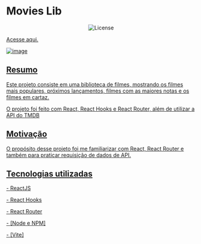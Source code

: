 <h1>Movies Lib</h1>

<p align="center">
  <img alt="License" src="https://img.shields.io/static/v1?label=license&message=MIT&color=49AA26&labelColor=000000">
</p>

<p><a href='https://movies-lib-blond.vercel.app/'>Acesse aqui.</p>

![image](https://user-images.githubusercontent.com/106755788/227419296-6be85062-2b20-4ad6-8821-430706f21636.png)


<h2>Resumo</h2>
<p>Este projeto consiste em uma biblioteca de filmes, mostrando os filmes mais populares, próximos lançamentos, filmes com as maiores notas e os filmes em cartaz.</p>
<p>O projeto foi feito com React, React Hooks e React Router, além de utilizar a API do TMDB</p>

<h2>Motivação</h2>
<p>O propósito desse projeto foi me familiarizar com React, React Router e também para praticar requisição de dados de API.</p>

<h2>Tecnologias utilizadas</h2>
<p>- <a href='https://pt-br.reactjs.org/'>ReactJS</p>
<p>- React Hooks</p>
<p>- <a href='https://reactrouter.com/en/main'>React Router</p>
<p>- <a href='https://nodejs.org/'>[Node e NPM]<p>
<p>- <a href='https://vitejs.dev/'>[Vite]</p>
